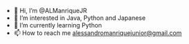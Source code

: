 - 👋 Hi, I’m @ALManriqueJR
- 👀 I’m interested in Java, Python and Japanese
- 🌱 I’m currently learning Python
- 📫 How to reach me alessandromanriquejunior@gmail.com

<!---
ALManriqueJR/ALManriqueJR is a ✨ special ✨ repository because its `README.md` (this file) appears on your GitHub profile.
You can click the Preview link to take a look at your changes.
--->
